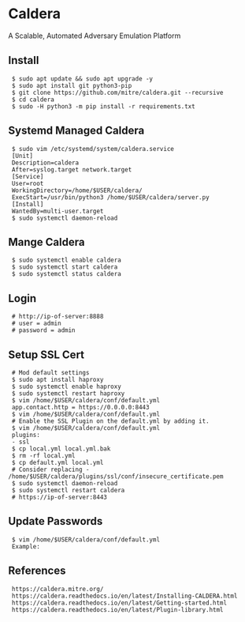 Caldera
=====

A Scalable, Automated Adversary Emulation Platform

Install
--------

     $ sudo apt update && sudo apt upgrade -y
     $ sudo apt install git python3-pip
     $ git clone https://github.com/mitre/caldera.git --recursive 
     $ cd caldera 
     $ sudo -H python3 -m pip install -r requirements.txt

Systemd Managed Caldera
-----------------------

     $ sudo vim /etc/systemd/system/caldera.service
     [Unit]
     Description=caldera
     After=syslog.target network.target
     [Service]
     User=root
     WorkingDirectory=/home/$USER/caldera/
     ExecStart=/usr/bin/python3 /home/$USER/caldera/server.py 
     [Install]
     WantedBy=multi-user.target
     $ sudo systemctl daemon-reload

Mange Caldera
-------------

     $ sudo systemctl enable caldera
     $ sudo systemctl start caldera
     $ sudo systemctl status caldera

Login
-----

     # http://ip-of-server:8888 
     # user = admin
     # password = admin

Setup SSL Cert
--------------
    
     # Mod default settings 
     $ sudo apt install haproxy
     $ sudo systemctl enable haproxy
     $ sudo systemctl restart haproxy
     $ vim /home/$USER/caldera/conf/default.yml
     app.contact.http = https://0.0.0.0:8443
     $ vim /home/$USER/caldera/conf/default.yml
     # Enable the SSL Plugin on the default.yml by adding it.
     $ vim /home/$USER/caldera/conf/default.yml
     plugins:
     - ssl
     $ cp local.yml local.yml.bak
     $ rm -rf local.yml
     $ cp default.yml local.yml
     # Consider replacing - /home/$USER/caldera/plugins/ssl/conf/insecure_certificate.pem
     $ sudo systemctl daemon-reload
     $ sudo systemctl restart caldera
     # https://ip-of-server:8443

Update Passwords
----------------

     $ vim /home/$USER/caldera/conf/default.yml
     Example:



References
----------

     https://caldera.mitre.org/
     https://caldera.readthedocs.io/en/latest/Installing-CALDERA.html
     https://caldera.readthedocs.io/en/latest/Getting-started.html
     https://caldera.readthedocs.io/en/latest/Plugin-library.html
     
